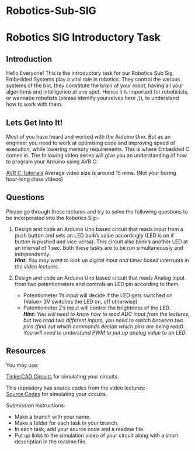 # Robotics-Sub-SIG

# Robotics SIG Introductory Task

## Introduction
Hello Everyone!
This is the introductory task for our Robotics Sub Sig. Embedded Systems play a vital role in robotics. They control the various systems of the bot, they constitute the brain of your robot, having all your algorithms and intelligence at one spot. Hence it is important for roboticists, or wannabe robotists (please identify yourselves here ;)), to understand how to work with them.

## Lets Get Into It!
Most of you have heard and worked with the Arduino Uno. But as an engineer you need to work at optimising code and improving speed of execution, while lowering memory requirements. This is where Embedded C comes in. The following video series will give you an understanding of how to program your Arduino using AVR C:

[AVR C Tutorials](https://www.youtube.com/playlist?list=PLA6BB228B08B03EDD "Youtube Link for AVR C")
Average video size is around 15 mins. (Not your boring hour-long class videos)

## Questions
Please go through these  lectures and try to solve the following questions to be incorporated into the Robotics Sig:-

1. Design and code an Arduino Uno based circuit that reads input from a push button and sets an LED bulb’s value accordingly (LED is on if button is pushed and vice versa). This circuit also blink’s another LED at an interval of 1 sec. Both these tasks are to be run simultaneously and independently.\
    ___Hint:__ You may want to look up digital input and timer based interrupts in the video lectures._

2. Design and code an Arduino Uno based circuit that reads Analog Input from two potentiometers and controls an LED pin according to them.
    * Potentiometer 1’s input will decide if the LED gets switched on (Value> 3V switches the LED on, off otherwise)
    * Potentiometer 2’s input will control the brightness of the LED. \
    ___Hint:__ You will need to know how to read ADC input from the lectures, but two read two different inputs, you need to switch between two pins (find out which commands decide which pins are being read). You will need to understand PWM to put up analog value to an LED._

## Resources
You may use:

[TinkerCAD Circuits](https://www.tinkercad.com/learn/circuits "TinkerCAD circuits") for simulating your circuits.


This repository has source codes from the video lectures:- \
[Source Codes](https://www.dropbox.com/sh/7qdeb6n8rsm0li8/AABnZbQsrjMZbDJ1CB0jOrdXa "Source Codes") for simulating your circuits.


Submission Instructions:


* Make a branch with your name.
* Make a folder for each task in your branch.
* In each task, add your source code and a readme file.
* Put up links to the simulation video of your circuit along with a short description in the readme file.  
 

